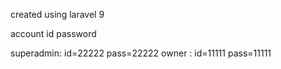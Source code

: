 created using laravel 9

account id password

superadmin: id=22222 pass=22222
owner     : id=11111 pass=11111
